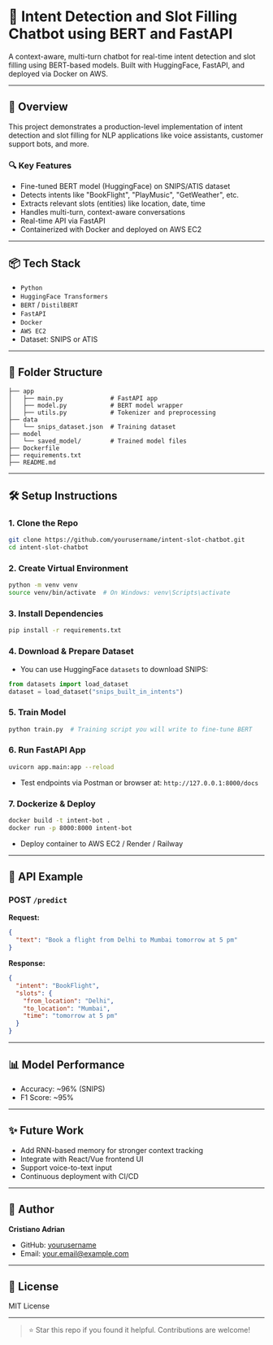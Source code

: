 # 🚀 Intent Detection and Slot Filling Chatbot using BERT and FastAPI

A context-aware, multi-turn chatbot for real-time intent detection and slot filling using BERT-based models. Built with HuggingFace, FastAPI, and deployed via Docker on AWS.

---

## 🧠 Overview

This project demonstrates a production-level implementation of intent detection and slot filling for NLP applications like voice assistants, customer support bots, and more.

### 🔍 Key Features

* Fine-tuned BERT model (HuggingFace) on SNIPS/ATIS dataset
* Detects intents like "BookFlight", "PlayMusic", "GetWeather", etc.
* Extracts relevant slots (entities) like location, date, time
* Handles multi-turn, context-aware conversations
* Real-time API via FastAPI
* Containerized with Docker and deployed on AWS EC2

---

## 📦 Tech Stack

* `Python`
* `HuggingFace Transformers`
* `BERT` / `DistilBERT`
* `FastAPI`
* `Docker`
* `AWS EC2`
* Dataset: SNIPS or ATIS

---

## 📁 Folder Structure

```
├── app
│   ├── main.py             # FastAPI app
│   ├── model.py            # BERT model wrapper
│   ├── utils.py            # Tokenizer and preprocessing
├── data
│   └── snips_dataset.json  # Training dataset
├── model
│   └── saved_model/        # Trained model files
├── Dockerfile
├── requirements.txt
├── README.md
```

---

## 🛠️ Setup Instructions

### 1. Clone the Repo

```bash
git clone https://github.com/yourusername/intent-slot-chatbot.git
cd intent-slot-chatbot
```

### 2. Create Virtual Environment

```bash
python -m venv venv
source venv/bin/activate  # On Windows: venv\Scripts\activate
```

### 3. Install Dependencies

```bash
pip install -r requirements.txt
```

### 4. Download & Prepare Dataset

* You can use HuggingFace `datasets` to download SNIPS:

```python
from datasets import load_dataset
dataset = load_dataset("snips_built_in_intents")
```

### 5. Train Model

```bash
python train.py  # Training script you will write to fine-tune BERT
```

### 6. Run FastAPI App

```bash
uvicorn app.main:app --reload
```

* Test endpoints via Postman or browser at: `http://127.0.0.1:8000/docs`

### 7. Dockerize & Deploy

```bash
docker build -t intent-bot .
docker run -p 8000:8000 intent-bot
```

* Deploy container to AWS EC2 / Render / Railway

---

## 📌 API Example

### POST `/predict`

**Request:**

```json
{
  "text": "Book a flight from Delhi to Mumbai tomorrow at 5 pm"
}
```

**Response:**

```json
{
  "intent": "BookFlight",
  "slots": {
    "from_location": "Delhi",
    "to_location": "Mumbai",
    "time": "tomorrow at 5 pm"
  }
}
```

---

## 📊 Model Performance

* Accuracy: \~96% (SNIPS)
* F1 Score: \~95%

---

## ✨ Future Work

* Add RNN-based memory for stronger context tracking
* Integrate with React/Vue frontend UI
* Support voice-to-text input
* Continuous deployment with CI/CD

---

## 👤 Author

**Cristiano Adrian**

* GitHub: [yourusername](https://github.com/yourusername)
* Email: [your.email@example.com](mailto:your.email@example.com)

---

## 📜 License

MIT License

---

> ⭐ Star this repo if you found it helpful. Contributions are welcome!
